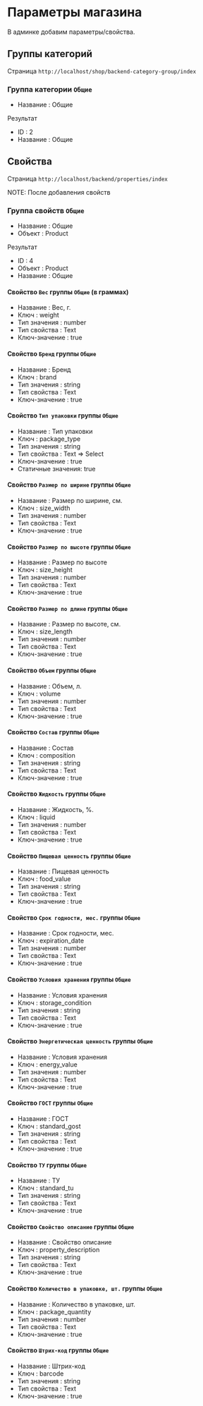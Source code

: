 # Параметры магазина

В админке добавим параметры/свойства.

## Группы категорий

Страница `http://localhost/shop/backend-category-group/index`

### Группа категории `Общие`
* Название : Общие

Результат
* ID : 2
* Название : Общие


## Свойства 

Страница `http://localhost/backend/properties/index`

NOTE: После добавления свойств 

### Группа свойств `Общие`

* Название : Общие
* Объект : Product

Результат
* ID : 4
* Объект : Product
* Название : Общие

#### Свойство `Вес` группы `Общие` (в граммах)

* Название : Вес, г.
* Ключ : weight
* Тип значения : number
* Тип свойства : Text
* Ключ-значение : true

#### Свойство `Бренд` группы `Общие`

* Название : Бренд
* Ключ : brand
* Тип значения : string
* Тип свойства : Text
* Ключ-значение : true

#### Свойство `Тип упаковки` группы `Общие`

* Название : Тип упаковки
* Ключ : package_type
* Тип значения : string
* Тип свойства : Text => Select
* Ключ-значение : true
* Статичные значения: true

#### Свойство `Размер по ширине` группы `Общие`

* Название : Размер по ширине, см.
* Ключ : size_width
* Тип значения : number
* Тип свойства : Text
* Ключ-значение : true

#### Свойство `Размер по высоте` группы `Общие`

* Название : Размер по высоте
* Ключ : size_height
* Тип значения : number
* Тип свойства : Text
* Ключ-значение : true

#### Свойство `Размер по длине` группы `Общие`

* Название : Размер по высоте, см.
* Ключ : size_length
* Тип значения : number
* Тип свойства : Text
* Ключ-значение : true


#### Свойство `Объем` группы `Общие`

* Название : Объем, л.
* Ключ : volume
* Тип значения : number
* Тип свойства : Text
* Ключ-значение : true

#### Свойство `Состав` группы `Общие`

* Название : Состав
* Ключ : composition
* Тип значения : string
* Тип свойства : Text
* Ключ-значение : true

#### Свойство `Жидкость` группы `Общие`

* Название : Жидкость, %.
* Ключ : liquid
* Тип значения : number
* Тип свойства : Text
* Ключ-значение : true

#### Свойство `Пищевая ценность` группы `Общие`

* Название : Пищевая ценность
* Ключ : food_value
* Тип значения : string
* Тип свойства : Text
* Ключ-значение : true

#### Свойство `Срок годности, мес.` группы `Общие`

* Название : Срок годности, мес.
* Ключ : expiration_date
* Тип значения : number
* Тип свойства : Text
* Ключ-значение : true

#### Свойство `Условия хранения` группы `Общие`

* Название : Условия хранения
* Ключ : storage_condition
* Тип значения : string
* Тип свойства : Text
* Ключ-значение : true

#### Свойство `Энергетическая ценность` группы `Общие`

* Название : Условия хранения
* Ключ : energy_value
* Тип значения : number
* Тип свойства : Text
* Ключ-значение : true

#### Свойство `ГОСТ` группы `Общие`

* Название : ГОСТ
* Ключ : standard_gost
* Тип значения : string
* Тип свойства : Text
* Ключ-значение : true

#### Свойство `ТУ` группы `Общие`

* Название : ТУ
* Ключ : standard_tu
* Тип значения : string
* Тип свойства : Text
* Ключ-значение : true

#### Свойство `Свойство описание` группы `Общие`

* Название : Свойство описание
* Ключ : property_description
* Тип значения : string
* Тип свойства : Text
* Ключ-значение : true

#### Свойство `Количество в упаковке, шт.` группы `Общие`

* Название : Количество в упаковке, шт.
* Ключ : package_quantity
* Тип значения : number
* Тип свойства : Text
* Ключ-значение : true

#### Свойство `Штрих-код` группы `Общие`

* Название : Штрих-код
* Ключ : barcode
* Тип значения : string
* Тип свойства : Text
* Ключ-значение : true





